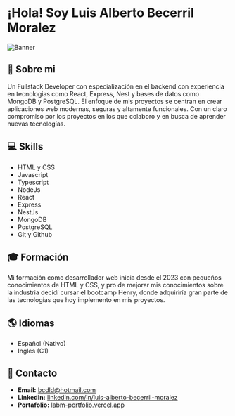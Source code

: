 # ¡Hola! Soy Luis Alberto Becerril Moralez

![Banner](https://media.licdn.com/dms/image/D5616AQFgThprgiUn-A/profile-displaybackgroundimage-shrink_350_1400/0/1719348650474?e=1726099200&v=beta&t=N8-J_i4AqGzxZxkqxIOnYB9HLgUVhuVFDTHWfFwVaZM)

## 🚀 Sobre mi
  Un Fullstack Developer con especialización en el backend con experiencia en tecnologias como React, Express, Nest y bases de datos como MongoDB y PostgreSQL.
El enfoque de mis proyectos se centran en crear aplicaciones web modernas, seguras y altamente funcionales. Con un claro compromiso por los proyectos en los que colaboro y en busca de aprender nuevas tecnologías.

## 💻 Skills
 - HTML y CSS
 - Javascript
 - Typescript
 - NodeJs
 - React
 - Express
 - NestJs
 - MongoDB
 - PostgreSQL
 - Git y Github

## 🎓 Formación
Mi formación como desarrollador web inicia desde el 2023 con pequeños conocimientos de HTML y CSS, y pro de mejorar mis conocimientos sobre la industria decidí cursar el bootcamp Henry, donde adquiriría gran parte de las tecnologías que hoy implemento en mis proyectos.

## 🌎 Idiomas
 - Español (Nativo)
 - Ingles (C1)

## 📧 Contacto

- **Email:** [bcdld@hotmail.com](mailto:bcdld@hotmail.com)
- **LinkedIn:** [linkedin.com/in/luis-alberto-becerril-moralez](https://www.linkedin.com/in/luis-alberto-becerril-moralez)
- **Portafolio:** [labm-portfolio.vercel.app](https://labm-portfolio.vercel.app)

<!---
LabM123/LabM123 is a ✨ special ✨ repository because its `README.md` (this file) appears on your GitHub profile.
You can click the Preview link to take a look at your changes.
--->

